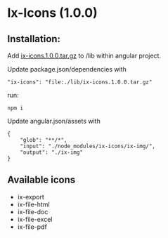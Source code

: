 # Ix-Icons (1.0.0)

## Installation:

Add [ix-icons.1.0.0.tar.gz](dist/ix-icons.1.0.0.tar.gz) to /lib within angular project.

Update package.json/dependencies with

```
"ix-icons": "file:./lib/ix-icons.1.0.0.tar.gz"
```

run:

```
npm i
```

Update angular.json/assets with

```
{
    "glob": "**/*",
    "input": "./node_modules/ix-icons/ix-img/",
    "output": "./ix-img"
}
```

## Available icons

- ix-export
- ix-file-html
- ix-file-doc
- ix-file-excel
- ix-file-pdf
